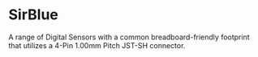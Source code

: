 # SirBlue
A range of Digital Sensors with a common breadboard-friendly footprint that utilizes a 4-Pin 1.00mm Pitch JST-SH connector. 
